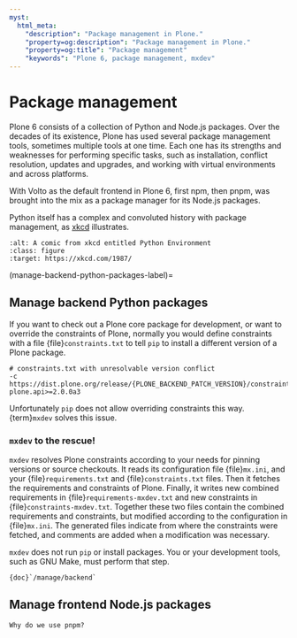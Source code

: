 ```yaml
---
myst:
  html_meta:
    "description": "Package management in Plone."
    "property=og:description": "Package management in Plone."
    "property=og:title": "Package management"
    "keywords": "Plone 6, package management, mxdev"
---
```


# Package management

Plone 6 consists of a collection of Python and Node.js packages.
Over the decades of its existence, Plone has used several package management tools, sometimes multiple tools at one time.
Each one has its strengths and weaknesses for performing specific tasks, such as installation, conflict resolution, updates and upgrades, and working with virtual environments and across platforms.

With Volto as the default frontend in Plone 6, first npm, then pnpm, was brought into the mix as a package manager for its Node.js packages.

Python itself has a complex and convoluted history with package management, as [xkcd](https://xkcd.com/1987/) illustrates.

```{image} /_static/conceptual-guides/xkcd-1987-python-environment.png
:alt: A comic from xkcd entitled Python Environment
:class: figure
:target: https://xkcd.com/1987/
```


(manage-backend-python-packages-label)=

## Manage backend Python packages

If you want to check out a Plone core package for development, or want to override the constraints of Plone, normally you would define constraints with a file {file}`constraints.txt` to tell `pip` to install a different version of a Plone package.

```text
# constraints.txt with unresolvable version conflict
-c https://dist.plone.org/release/{PLONE_BACKEND_PATCH_VERSION}/constraints.txt
plone.api>=2.0.0a3
```

Unfortunately `pip` does not allow overriding constraints this way. 
{term}`mxdev` solves this issue.


### `mxdev` to the rescue!

`mxdev` resolves Plone constraints according to your needs for pinning versions or source checkouts.
It reads its configuration file {file}`mx.ini`, and your {file}`requirements.txt` and {file}`constraints.txt` files.
Then it fetches the requirements and constraints of Plone.
Finally, it writes new combined requirements in {file}`requirements-mxdev.txt` and new constraints in {file}`constraints-mxdev.txt`.
Together these two files contain the combined requirements and constraints, but modified according to the configuration in {file}`mx.ini`.
The generated files indicate from where the constraints were fetched, and comments are added when a modification was necessary.

`mxdev` does not run `pip` or install packages.
You or your development tools, such as GNU Make, must perform that step.

```{seealso}
{doc}`/manage/backend`
```


## Manage frontend Node.js packages

```{todo}
Why do we use pnpm?
```
